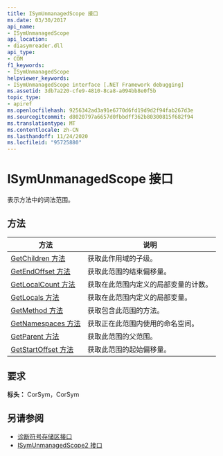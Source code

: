 ```yaml
---
title: ISymUnmanagedScope 接口
ms.date: 03/30/2017
api_name:
- ISymUnmanagedScope
api_location:
- diasymreader.dll
api_type:
- COM
f1_keywords:
- ISymUnmanagedScope
helpviewer_keywords:
- ISymUnmanagedScope interface [.NET Framework debugging]
ms.assetid: 3db7a220-cfe9-4810-8ca8-a094bb8e0f5b
topic_type:
- apiref
ms.openlocfilehash: 9256342ad3a91e6770d6fd19d9d2f94fab267d3e
ms.sourcegitcommit: d8020797a6657d0fbbdff362b80300815f682f94
ms.translationtype: MT
ms.contentlocale: zh-CN
ms.lasthandoff: 11/24/2020
ms.locfileid: "95725880"
---
```

# <a name="isymunmanagedscope-interface"></a>ISymUnmanagedScope 接口

表示方法中的词法范围。  
  
## <a name="methods"></a>方法  
  
|方法|说明|  
|------------|-----------------|  
|[GetChildren 方法](isymunmanagedscope-getchildren-method.md)|获取此作用域的子级。|  
|[GetEndOffset 方法](isymunmanagedscope-getendoffset-method.md)|获取此范围的结束偏移量。|  
|[GetLocalCount 方法](isymunmanagedscope-getlocalcount-method.md)|获取在此范围内定义的局部变量的计数。|  
|[GetLocals 方法](isymunmanagedscope-getlocals-method.md)|获取在此范围内定义的局部变量。|  
|[GetMethod 方法](isymunmanagedscope-getmethod-method.md)|获取包含此范围的方法。|  
|[GetNamespaces 方法](isymunmanagedscope-getnamespaces-method.md)|获取正在此范围内使用的命名空间。|  
|[GetParent 方法](isymunmanagedscope-getparent-method.md)|获取此范围的父范围。|  
|[GetStartOffset 方法](isymunmanagedscope-getstartoffset-method.md)|获取此范围的起始偏移量。|  
  
## <a name="requirements"></a>要求  

 **标头：** CorSym，CorSym  
  
## <a name="see-also"></a>另请参阅

- [诊断符号存储区接口](diagnostics-symbol-store-interfaces.md)
- [ISymUnmanagedScope2 接口](isymunmanagedscope2-interface.md)
